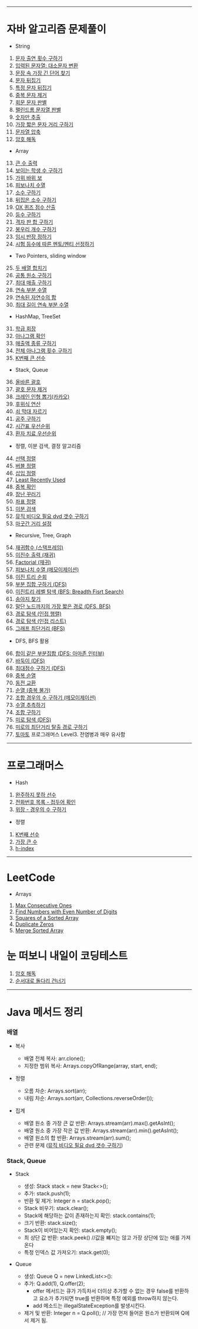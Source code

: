 ________________________________________________________________

# 자바 알고리즘 문제풀이
- String
1. [문자 출연 횟수 구하기](CodingTest/src/_J01/Main.java)
2. [입력된 문자열: 대소문자 변환](CodingTest/src/_J02/Main.java)
3. [문장 속 가장 긴 단어 찾기](CodingTest/src/_J03/Main.java)
4. [문자 뒤집기](CodingTest/src/_J04/Main.java)
5. [특정 문자 뒤집기](CodingTest/src/_J05/Main.java)
6. [중복 문자 제거](CodingTest/src/_J06/Main.java)
7. [회문 문자 판별](CodingTest/src/_J07/Main.java)
8. [팰린드롬 문자열 판별](CodingTest/src/_J08/Main.java)
9. [숫자만 추출](CodingTest/src/_J09/Main.java)
10. [가장 짧은 문자 거리 구하기](CodingTest/src/_J10/Main.java)
11. [문자열 압축](CodingTest/src/_J11/Main.java)
12. [암호 해독](CodingTest/src/_J12/Main.java)

- Array
13. [큰 수 출력](CodingTest/src/_J13/Main.java)
14. [보이는 학생 수 구하기](CodingTest/src/_J14/Main.java)
15. [가위 바위 보](CodingTest/src/J_15/Main.java)
16. [피보나치 수열](CodingTest/src/_J16/Main.java)
17. [소수 구하기](CodingTest/src/_J17/Main.java)
18. [뒤집은 소수 구하기](CodingTest/src/_J18/Main.java)
19. [OX 퀴즈 점수 산출](CodingTest/src/_J19/Main.java)
20. [등수 구하기](CodingTest/src/J_20/Main.java)
21. [격자 판 합 구하기](CodingTest/src/_J21/Main.java)
22. [봉우리 개수 구하기](CodingTest/src/_J22/Main.java)
23. [임시 반장 정하기](CodingTest/src/_J23/Main.java)
24. [시험 등수에 따른 멘토/멘티 선정하기](CodingTest/src/_J24/Main.java)
  
- Two Pointers, sliding window
25. [두 배열 합치기](CodingTest/src/_J25/Main.java)
26. [공통 원소 구하기](CodingTest/src/_J26/Main.java)
27. [최대 매출 구하기](CodingTest/src/_J27/Main.java)
28. [연속 부분 수열](CodingTest/src/_J28/Main.java)
29. [연속된 자연수의 합](CodingTest/src/_J29/Main.java)
30. [최대 길이 연속 부분 수열](CodingTest/src/_J30/Main.java)

- HashMap, TreeSet
31. [학급 회장](CodingTest/src/_J31/Main.java)
32. [아나그램 확인](CodingTest/src/_J32/Main.java)
33. [매출액 종류 구하기](CodingTest/src/_J33/Main.java)
34. [전체 아나그램 횟수 구하기](CodingTest/src/_J34/Main.java)
35. [K번째 큰 선수](CodingTest/src/_J35/Main.java)

- Stack, Queue
36. [올바른 괄호](CodingTest/src/_J36/Main.java)
37. [괄호 문자 제거](CodingTest/src/_J37/Main.java)
38. [크레인 인형 뽑기(카카오)](CodingTest/src/_J38/Main.java)
39. [후위식 연산](CodingTest/src/_J39/Main.java)
40. [쇠 막대 자르기](CodingTest/src/_J40/Main.java)
41. [공주 구하기](CodingTest/src/_J41/Main.java)
42. [시간표 우선순위](CodingTest/src/_J42/Main.java)
43. [환자 치료 우선순위](CodingTest/src/_J43/Main.java)

- 정렬, 이분 검색, 결정 알고리즘
44. [선택 정렬](CodingTest/src/_J44/Main.java)
45. [버블 정렬](CodingTest/src/_J45/Main.java)
46. [삽입 정렬](CodingTest/src/_J46/Main.java)
47. [Least Recently Used](CodingTest/src/_J47/Main.java)
48. [중복 확인](CodingTest/src/_J48/Main.java)
49. [장난 꾸러기](CodingTest/src/_J49/Main.java)
50. [좌표 정렬](CodingTest/src/_J50/Main.java)
51. [이분 검색](CodingTest/src/_J51/Main.java)
52. [뮤직 비디오 필요 dvd 갯수 구하기](CodingTest/src/_J52/Main.java)
53. [마굿간 거리 설정](CodingTest/src/_J53/Main.java)

- Recursive, Tree, Graph
54. [재귀함수 (스택프레임)](CodingTest/src/_J54/Main.java)
55. [이진수 출력 (재귀)](CodingTest/src/_J55/Main.java)
56. [Factorial (재귀)](CodingTest/src/_J56/Main.java)
57. [피보나치 수열 (메모이제이션)](CodingTest/src/_J57/Main.java)
58. [이진 트리 순회](CodingTest/src/_J58/Main.java)
59. [부분 집합 구하기 (DFS)](CodingTest/src/_J59/Main.java)
60. [이진트리 레벨 탐색 (BFS: Breadth Fisrt Search)](CodingTest/src/_J60/Main.java)
61. [송아지 찾기](CodingTest/src/_J61/Main.java)
62. [말단 노드까지의 가장 짧은 경로 (DFS, BFS)](CodingTest/src/_J62/Main.java)
63. [경로 탐색 (인접 행렬)](CodingTest/src/_J63/Main.java)
64. [경로 탐색 (인접 리스트)](CodingTest/src/_J64/Main.java)
65. [그래프 최단거리 (BFS)](CodingTest/src/_J65/Main.java)

- DFS, BFS 활용
66. [합이 같은 부분집합 (DFS: 아마존 인터뷰) ](CodingTest/src/_J66/Main.java)
67. [바둑이 (DFS)](CodingTest/src/_J67/Main.java)
68. [최대점수 구하기 (DFS)](CodingTest/src/_J68/Main.java)
69. [중복 순열](CodingTest/src/_J69/Main.java)
70. [동전 교환](CodingTest/src/_J70/Main.java)
71. [순열 (중복 불가)](CodingTest/src/_J71/Main.java)
72. [조합 경우의 수 구하기 (메모이제이션)](CodingTest/src/_J72/Main.java)
73. [수열 추측하기](CodingTest/src/_J73/Main.java)
74. [조합 구하기 ](CodingTest/src/_J74/Main.java)
75. [미로 탐색 (DFS)](CodingTest/src/_J75/Main.java)
76. [미로의 최단거리 탈출 경로 구하기 ](CodingTest/src/_J76/Main.java)
77. [토마토](CodingTest/src/_J77/Main.java) 프로그래머스 Level3. 전염병과 매우 유사함 
___________________________________________________________

# 프로그래머스
- Hash
1. [완주하지 못하 선수](CodingTest/src/_3/Main.java)
2. [전화번호 목록 - 접두어 확인](CodingTest/src/_4/Main.java)
3. [위장 - 경우의 수 구하기](CodingTest/src/_8/Main.java)

- 정렬 
1. [K번째 선수](CodingTest/src/_5/Main.java)
2. [가장 큰 수](CodingTest/src/_6/Main.java)
3. [h-index](CodingTest/src/_7/Main.java)
___________________________________________________________
# LeetCode 

- Arrays
1. [Max Consecutive Ones](https://leetcode.com/explore/learn/card/fun-with-arrays/521/introduction/3238/)
2. [Find Numbers with Even Number of Digits](https://leetcode.com/explore/learn/card/fun-with-arrays/521/introduction/3237/)
3. [Squares of a Sorted Array](https://leetcode.com/explore/learn/card/fun-with-arrays/521/introduction/3240/)
4. [Duplicate Zeros](https://leetcode.com/explore/learn/card/fun-with-arrays/525/inserting-items-into-an-array/3245/)
5. [Merge Sorted Array](https://leetcode.com/explore/learn/card/fun-with-arrays/525/inserting-items-into-an-array/3253/)

# 눈 떠보니 내일이 코딩테스트
1. [암호 해독](CodingTest/src/Q1/Main.java)
2. [순서대로 돌다리 건너기](CodingTest/src/Q2/Main.java)
________________________________________________________________

<!--
# 구름
1. [문제 선정하기](CodingTest/src/_goorm1/Main.java) LEVEL 순차 적용
________________________________________________________________
-->
# Java 메서드 정리 
<h3>배열</h3> 

* 복사
  - 배열 전체 복사: arr.clone(); 
  - 지정한 범위 복사: Arrays.copyOfRange(array, start, end);
    
* 정렬
  - 오름 차순: Arrays.sort(arr);
  - 내림 차순: Arrays.sort(arr, Collections.reverseOrder());

* 집계
  - 배열 원소 중 가장 큰 값 반환: Arrays.stream(arr).max().getAsInt();
  - 배열 원소 중 가장 작은 값 반환: Arrays.stream(arr).min().getAsInt();
  - 배열 원소의 합 반환: Arrays.stream(arr).sum();
  - 관련 문제 ([뮤직 비디오 필요 dvd 갯수 구하기](CodingTest/src/_J52/Main.java))

<h3>Stack, Queue</h3> 

* Stack
  - 생성: Stack<Integer> stack = new Stack<>();
  - 추가: stack.push(1);
  - 반환 및 제거: Integer n = stack.pop(); 
  - Stack 비우기: stack.clear();
  - Stack에 해당하는 값이 존재하는지 확인: stack.contains(1);
  - 크기 반환: stack.size();
  - Stack이 비어있는지 확인: stack.empty();
  - 최 상단 값 반환: stack.peek() //값을 뺴지는 않고 가장 상단에 있는 애를 가져온다
  - 특정 인덱스 값 가져오기: stack.get(0);

* Queue
  - 생성: Queue<Integer> Q = new LinkedList<>():
  - 추가: Q.add(1), Q.offer(2);
    - offer 메서드는 큐가 가득차서 더이상 추가할 수 없는 경우 false를 반환하고 요소가 추가되면 true를 반환하며 특정 예외를 throw하지 않는다.                                
    - add 메소드는 illegalStateException를 발생시킨다.
  - 제거 및 반환: Integer n = Q.poll(); // 가장 먼저 들어온 원소가 반환되며 Q에서 제거 됨.

